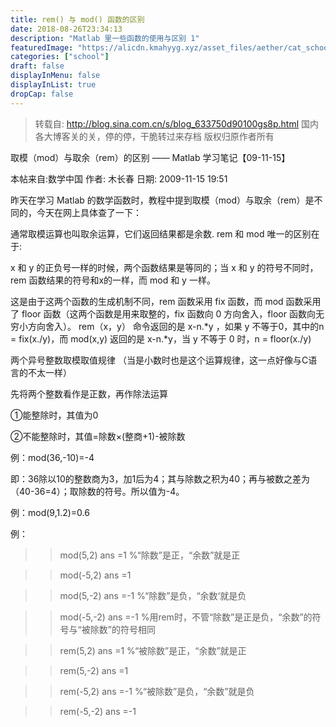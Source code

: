 ```yaml
---
title: rem() 与 mod() 函数的区别
date: 2018-08-26T23:34:13
description: "Matlab 里一些函数的使用与区别 1"
featuredImage: "https://alicdn.kmahyyg.xyz/asset_files/aether/cat_school.webp"
categories: ["school"]
draft: false
displayInMenu: false
displayInList: true
dropCap: false
---
```


> 转载自: http://blog.sina.com.cn/s/blog_633750d90100gs8p.html
> 国内各大博客关的关，停的停，干脆转过来存档
> 版权归原作者所有

取模（mod）与取余（rem）的区别 —— Matlab 学习笔记【09-11-15】

本帖来自:数学中国 作者: 木长春 日期: 2009-11-15 19:51

昨天在学习 Matlab 的数学函数时，教程中提到取模（mod）与取余（rem）是不同的，今天在网上具体查了一下：

通常取模运算也叫取余运算，它们返回结果都是余数. rem 和 mod 唯一的区别在于:

x 和 y 的正负号一样的时候，两个函数结果是等同的；当 x 和 y 的符号不同时，rem 函数结果的符号和x的一样，而 mod 和 y 一样。

这是由于这两个函数的生成机制不同，rem 函数采用 fix 函数，而 mod 函数采用了 floor 函数（这两个函数是用来取整的，fix 函数向 0 方向舍入，floor 函数向无穷小方向舍入）。
rem（x，y） 命令返回的是 x-n.*y ，如果 y 不等于0，其中的n = fix(x./y)，而 mod(x,y) 返回的是 x-n.*y，当 y 不等于 0 时，n = floor(x./y)


两个异号整数取模取值规律            （当是小数时也是这个运算规律，这一点好像与C语言的不太一样）

先将两个整数看作是正数，再作除法运算

①能整除时，其值为0

②不能整除时，其值=除数×(整商+1)-被除数


例：mod(36,-10)=-4

即：36除以10的整数商为3，加1后为4；其与除数之积为40；再与被数之差为（40-36=4）；取除数的符号。所以值为-4。

例：mod(9,1.2)=0.6

例：

>> mod(5,2)
ans =1                   %“除数”是正，“余数”就是正

>> mod(-5,2)
ans =1

>> mod(5,-2)
ans =-1                  %“除数”是负，“余数‘就是负

>> mod(-5,-2)
ans =-1                  %用rem时，不管“除数”是正是负，“余数”的符号与“被除数”的符号相同

>> rem(5,2)
ans =1                   %“被除数”是正，“余数”就是正

>> rem(5,-2)
ans =1

>> rem(-5,2)
ans =-1                 %“被除数”是负，“余数”就是负

>> rem(-5,-2)
ans =-1


